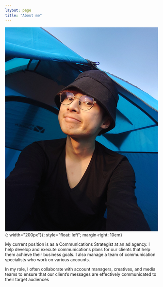 ```yaml
---
layout: page
title: "About me"
---
```


![timmy](assets/20220107_170548.JPG){: width="200px"}{: style="float: left"; margin-right: 10em}

My current position is as a Communications Strategist at an ad agency. I help develop and execute communications plans for our clients that help them achieve their business goals. I also manage a team of communication specialists who work on various accounts.

In my role, I often collaborate with account managers, creatives, and media teams to ensure that our client’s messages are effectively communicated to their target audiences
